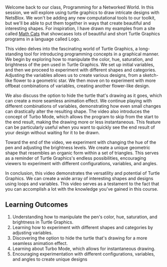 Welcome back to our class, Programming for a Networked World. In this session, we will explore using turtle graphics to draw intricate designs with NetsBlox. We won't be adding any new computational tools to our toolkit, but we'll be able to put them together in ways that create beautiful and interesting shapes. For inspiration, I have drawn my examples from a site called [Math Cats](http://www.mathcats.com/gallery/15wordcontest.html#peltonwheel) that showcases lots of beautiful and short Turtle Graphics programs in a language called Logo.

This video delves into the fascinating world of Turtle Graphics, a long-standing tool for introducing programming concepts in a graphical manner. We begin by exploring how to manipulate the color, hue, saturation, and brightness of the pen used in Turtle Graphics. We set up initial variables, and then we proceed to experiment with different shapes and categories. Adjusting the variables allows us to create various designs, from a sketch-like flower to a geometric star. We then move on to experiment with more offbeat combinations of variables, creating another flower-like design. 

We also discuss the option to hide the turtle that's drawing as it goes, which can create a more seamless animation effect. We continue playing with different combinations of variables, demonstrating how even small changes can drastically alter the resulting shape. The video also introduces the concept of Turbo Mode, which allows the program to skip from the start to the end result, making the drawing more or less instantaneous. This feature can be particularly useful when you want to quickly see the end result of your design without waiting for it to be drawn. 

Toward the end of the video, we experiment with changing the hue of the pen and adjusting the brightness levels. We create a unique geometric shape that resembles an organic form within a set of triangles. This serves as a reminder of Turtle Graphics's endless possibilities, encouraging viewers to experiment with different configurations, variables, and angles. 

In conclusion, this video demonstrates the versatility and potential of Turtle Graphics. We can create a wide array of interesting shapes and designs using loops and variables. This video serves as a testament to the fact that you can accomplish a lot with the knowledge you've gained in this course. 

## Learning Outcomes

1. Understanding how to manipulate the pen's color, hue, saturation, and brightness in Turtle Graphics.
2. Learning how to experiment with different shapes and categories by adjusting variables.
3. Discovering the option to hide the turtle that's drawing for a more seamless animation effect.
4. Learning about Turbo Mode, which allows for instantaneous drawing.
5. Encouraging experimentation with different configurations, variables, and angles to create unique designs
